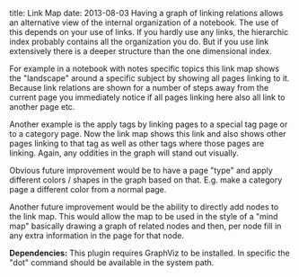 title: Link Map
date: 2013-08-03
Having a graph of linking relations allows an alternative view of the internal organization of a notebook. The use of this depends on your use of links. If you hardly use any links, the hierarchic index probably contains all the organization you do. But if you use link extensively there is a deeper structure than the one dimensional index.

For example in a notebook with notes specific topics this link map shows the "landscape" around a specific subject by showing all pages linking to it. Because link relations are shown for a number of steps away from the current page you immediately notice if all pages linking here also all link to another page etc.

Another example is the apply tags by linking pages to a special tag page or to a category page. Now the link map shows this link and also shows other pages linking to that tag as well as other tags where those pages are linking. Again, any oddities in the graph will stand out visually.

Obvious future improvement would be to have a page "type" and apply different colors / shapes in the graph based on that. E.g. make a category page a different color from a normal page.

Another future improvement would be the ability to directly add nodes to the link map. This would allow the map to be used in the style of a "mind map" basically drawing a graph of related nodes and then, per node fill in any extra information in the page for that node.

**Dependencies:** This plugin requires GraphViz to be installed. In specific the "dot" command should be available in the system path.

